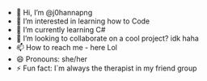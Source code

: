 - 👋 Hi, I’m @j0hannapng
- 👀 I’m interested in learning how to Code
- 🌱 I’m currently learning C#
- 💞️ I’m looking to collaborate on a cool project? idk haha
- 📫 How to reach me - here Lol
- 😄 Pronouns: she/her
- ⚡ Fun fact: I´m always the therapist in my friend group
<!---
j0hannapng/j0hannapng is a ✨ special ✨ repository because its `README.md` (this file) appears on your GitHub profile.
You can click the Preview link to take a look at your changes.
--->
